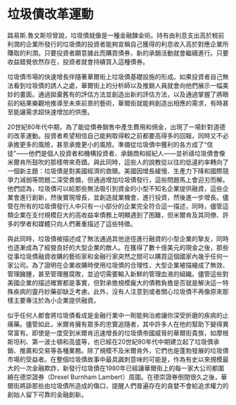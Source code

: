 # 垃圾債改革運動

路易斯.魯文斯坦曾說，垃圾債就像是一種金融鍊金術。持有由利息支出高於稅前利潤的企業所發行的垃圾債的投資者能夠宣稱自己獲得的利息收入高於對應企業所賺取的利潤。只要投資者願意據此而購買債券，新的承銷活動就會繼續進行。只要收益錯覺依然存在，投資者就會持續買入這種債券。

垃圾債市場的快速增長伴隨著華爾街上垃圾債基礎設施的形成。如果投資者自己無法看到垃圾債的誘人之處，華爾街上的分析師以及推銷人員就會向他們展示一幅美妙的畫面。通過拋棄舊有的評估方法並創造出新的評估方法，以及通過掌握了將眼前的結果樂觀地推導至未來前景的藝術，華爾街就能夠創造出相應的需求，有時甚至能讓需求超快速增加的供應。

20世紀80年代中期，為了能從債券銷售中產生費用和佣金，出現了一場針對道德的改革運動。投資者希望相信自己能夠取得較之前都要高得多的回報，同時又不必承擔更多的風險，甚至承擔更小的風險。準備從垃圾債中獲利的各方成了“信徒”——他們是個人投資者和機構投資者、承銷商和經紀人——並祈禱垃圾債會像米爾肯所鼓吹的那樣帶來奇蹟。與此同時，這些人的說教從以往的低違約率轉向了一個新主題：垃圾債是對美國經濟的救贖。美國因增長緩慢、生產力下降和國際競爭力減弱等問題二深受責備，但通過增加垃圾債發行，這些問題馬上會迎刃而解。他們認為，垃圾債可以給那些無法吸引到資金的小型不知名企業提供融資，這些企業會進行創新，然後實現增長，並創造就業機會，進行投資，然後進一步增長。儘管在所有的垃圾債發行人中只有一小部分的企業完全符合這一描述，同時，儘管這類企業在支付規模巨大的高收益率債務上明顯遇到了困難，但米爾肯及其同僚、許多的學者和媒體只向人們著重描述了這些特徵。

與此同時，垃圾債被描述成了無法通過其他途徑進行融資的小型企業的摯友，同時也逐漸成為了經營良好的大型企業的敵人。在獲得了數十億美元的現金之後，那些從事垃圾債融資收購的藝術家和金融行家突然之間可以購買這個國家內幾乎任何一家公司。為了證明在企業收購時使用垃圾債的合理性，大型企業被描繪成了無效、管理臃腫，甚至管理層腐敗，並迫切需要輸入新鮮的管理血液的組織。儘管這些對美國企業的描述確實都是事實，但對承擔規模龐大的債務負擔是否就是解決這一特殊疾病的靈丹妙藥卻缺乏考慮。此外，沒有人注意到或者關心垃圾債不再像原來那樣主要專注於為小企業提供融資。

似乎任何人都會將垃圾債看成是金融行業中一劑能夠治癒讓你深受折磨的疾病的止痛藥。儘管如此，米爾肯擁有眾多的忠實追隨者，其中許多人在他的幫助下變得異常富有。即使是一度受到米爾肯迅速增長的垃圾債帝國威脅的華爾街貴族，如摩根斯坦利、第一波士頓和高盛等，也已經在20世紀80年代中期建立起了垃圾債承銷、推廣和交易等各種業務。除了規模不及米爾肯外，它們也是蓬勃發展的垃圾債市場的受益者。在整個垃圾債故事中最具諷刺意味的可能是，作為有史以來規模最大的一次金融欺詐，新發行垃圾債在1980年已經讓華爾街上的每一家大公司都圍繞在德崇證券（Drexel Burnham Lambert）周圍。在德崇證券倒閉很久之後，華爾街將舔那些由垃圾債所造成的傷口，提醒人們普遍存在的貪婪不會給追求權力的創始人留下可靠的金融創新。


